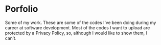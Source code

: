 # Porfolio
Some of my work.
These are some of the codes I've  been doing during my career at software development.  Most of the codes I want to upload are protected by a Privacy Policy, so, although I would like to show them, I can’t.
